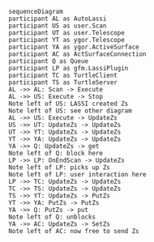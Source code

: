     
   
   
    sequenceDiagram
    participant AL as AutoLassi
    participant US as user.Scan
    participant UT as user.Telescope
    participant YT as ygor.Telescope
    participant YA as ygor.ActiveSurface
    participant AC as ActSurfaceConnection
    participant Q as Queue
    participant LP as gfm.LassiPlugin
    participant TC as TurtleClient
    participant TS as TurtleServer
    AL ->> AL: Scan -> Execute
    AL ->> US: Execute -> Stop
    Note left of US: LASSI created Zs
    Note left of US: see other diagram
    AL ->> US: Execute -> UpdateZs
    US ->> UT: UpdateZs -> UpdateZs
    UT ->> YT: UpdateZs -> UpdateZs
    YT ->> YA: UpdateZs -> UpdateZs
    YA ->> Q: UpdateZs -> get
    Note left of Q: block here 
    LP ->> LP: OnEndScan -> UpdateZs
    Note left of LP: picks up Zs
    Note left of LP: user interaction here
    LP ->> TC: UpdateZs -> UpdateZs
    TC ->> TS: UpdateZs -> UpdateZs
    TS ->> YT: UpdateZs -> PutZs
    YT ->> YA: PutZs -> PutZs
    YA ->> Q: PutZs -> put
    Note left of Q: unblocks
    YA ->> AC: UpdateZs -> SetZs
    Note left of AC: now free to send Zs
   
